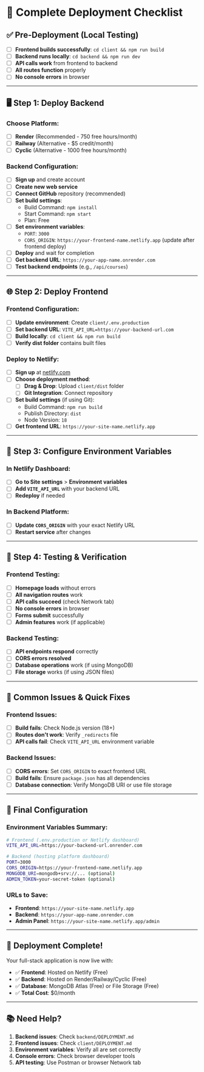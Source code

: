 # 🚀 Complete Deployment Checklist

## ✅ **Pre-Deployment (Local Testing)**

- [ ] **Frontend builds successfully**: `cd client && npm run build`
- [ ] **Backend runs locally**: `cd backend && npm run dev`
- [ ] **API calls work** from frontend to backend
- [ ] **All routes function** properly
- [ ] **No console errors** in browser

---

## 🖥️ **Step 1: Deploy Backend**

### Choose Platform:

- [ ] **Render** (Recommended - 750 free hours/month)
- [ ] **Railway** (Alternative - $5 credit/month)
- [ ] **Cyclic** (Alternative - 1000 free hours/month)

### Backend Configuration:

- [ ] **Sign up** and create account
- [ ] **Create new web service**
- [ ] **Connect GitHub** repository (recommended)
- [ ] **Set build settings**:
  - Build Command: `npm install`
  - Start Command: `npm start`
  - Plan: Free
- [ ] **Set environment variables**:
  - `PORT`: `3000`
  - `CORS_ORIGIN`: `https://your-frontend-name.netlify.app` (update after frontend deploy)
- [ ] **Deploy** and wait for completion
- [ ] **Get backend URL**: `https://your-app-name.onrender.com`
- [ ] **Test backend endpoints** (e.g., `/api/courses`)

---

## 🌐 **Step 2: Deploy Frontend**

### Frontend Configuration:

- [ ] **Update environment**: Create `client/.env.production`
- [ ] **Set backend URL**: `VITE_API_URL=https://your-backend-url.com`
- [ ] **Build locally**: `cd client && npm run build`
- [ ] **Verify dist folder** contains built files

### Deploy to Netlify:

- [ ] **Sign up** at [netlify.com](https://netlify.com)
- [ ] **Choose deployment method**:
  - [ ] **Drag & Drop**: Upload `client/dist` folder
  - [ ] **Git Integration**: Connect repository
- [ ] **Set build settings** (if using Git):
  - Build Command: `npm run build`
  - Publish Directory: `dist`
  - Node Version: `18`
- [ ] **Get frontend URL**: `https://your-site-name.netlify.app`

---

## 🔧 **Step 3: Configure Environment Variables**

### In Netlify Dashboard:

- [ ] **Go to Site settings** > **Environment variables**
- [ ] **Add `VITE_API_URL`** with your backend URL
- [ ] **Redeploy** if needed

### In Backend Platform:

- [ ] **Update `CORS_ORIGIN`** with your exact Netlify URL
- [ ] **Restart service** after changes

---

## 🧪 **Step 4: Testing & Verification**

### Frontend Testing:

- [ ] **Homepage loads** without errors
- [ ] **All navigation routes** work
- [ ] **API calls succeed** (check Network tab)
- [ ] **No console errors** in browser
- [ ] **Forms submit** successfully
- [ ] **Admin features** work (if applicable)

### Backend Testing:

- [ ] **API endpoints respond** correctly
- [ ] **CORS errors resolved**
- [ ] **Database operations** work (if using MongoDB)
- [ ] **File storage** works (if using JSON files)

---

## 🚨 **Common Issues & Quick Fixes**

### Frontend Issues:

- [ ] **Build fails**: Check Node.js version (18+)
- [ ] **Routes don't work**: Verify `_redirects` file
- [ ] **API calls fail**: Check `VITE_API_URL` environment variable

### Backend Issues:

- [ ] **CORS errors**: Set `CORS_ORIGIN` to exact frontend URL
- [ ] **Build fails**: Ensure `package.json` has all dependencies
- [ ] **Database connection**: Verify MongoDB URI or use file storage

---

## 🔗 **Final Configuration**

### Environment Variables Summary:

```bash
# Frontend (.env.production or Netlify dashboard)
VITE_API_URL=https://your-backend-url.onrender.com

# Backend (hosting platform dashboard)
PORT=3000
CORS_ORIGIN=https://your-frontend-name.netlify.app
MONGODB_URI=mongodb+srv://... (optional)
ADMIN_TOKEN=your-secret-token (optional)
```

### URLs to Save:

- **Frontend**: `https://your-site-name.netlify.app`
- **Backend**: `https://your-app-name.onrender.com`
- **Admin Panel**: `https://your-site-name.netlify.app/admin`

---

## 🎉 **Deployment Complete!**

Your full-stack application is now live with:

- ✅ **Frontend**: Hosted on Netlify (Free)
- ✅ **Backend**: Hosted on Render/Railway/Cyclic (Free)
- ✅ **Database**: MongoDB Atlas (Free) or File Storage (Free)
- ✅ **Total Cost**: $0/month

---

## 📚 **Need Help?**

1. **Backend issues**: Check `backend/DEPLOYMENT.md`
2. **Frontend issues**: Check `client/DEPLOYMENT.md`
3. **Environment variables**: Verify all are set correctly
4. **Console errors**: Check browser developer tools
5. **API testing**: Use Postman or browser Network tab
